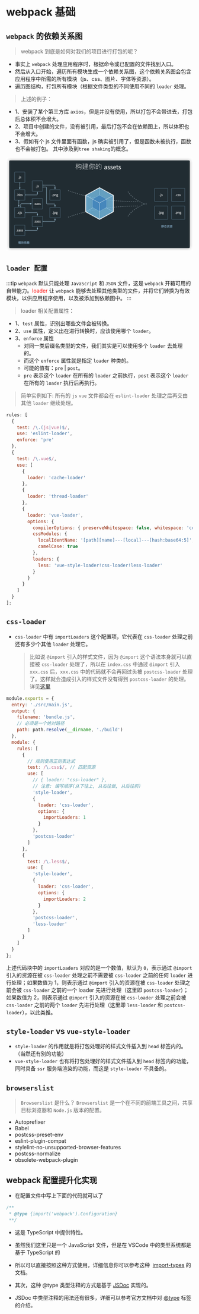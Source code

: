 # webpack 基础

## `webpack` 的依赖关系图

> webpack 到底是如何对我们的项目进行打包的呢？

- 事实上 `webpack` 处理应用程序时，根据命令或已配置的文件找到入口。
- 然后从入口开始，遍历所有模块生成一个依赖关系图，这个依赖关系图会包含应用程序中所需的所有模块（js、css、图片、字体等资源）。
- 遍历图结构，打包所有模块（根据文件类型的不同使用不同的 `loader` 处理。

> 上述的例子：

- 1、安装了某个第三方库 `axios`，但是并没有使用，所以打包不会带进去，打包后总体积不会增大。
- 2、项目中创建的文件，没有被引用，最后打包不会在依赖图上，所以体积也不会增大。
- 3、假如有个 js 文件里面有函数，js 确实被引用了，但是函数未被执行，函数也不会被打包。
  其中涉及到`tree shaking`的概念。

<img src="webpack_main.png"/>

## `loader 配置`

:::tip
`webpack` 默认只能处理 `JavaScript` 和 `JSON` 文件，这是 `webpack` 开箱可用的自带能力。<font style="color: red">loader</font> 让 `webpack` 能够去处理其他类型的文件，并将它们转换为有效模块，以供应用程序使用，以及被添加到依赖图中。
:::

> loader 相关配置属性：

- 1、`test` 属性，识别出哪些文件会被转换。
- 2、`use` 属性，定义出在进行转换时，应该使用哪个 `loader`。
- 3、`enforce` 属性
  - 对同一类后缀名类型的文件，我们其实是可以使用多个 `loader` 去处理的。
  - 而这个 `enforce` 属性就是指定 `loader` 种类的。
  - 可能的值有：`pre` | `post`。
  - `pre` 表示这个 `loader` 在所有的 `loader` 之前执行，`post` 表示这个 `loader` 在所有的 `loader` 执行后再执行。

> 简单实例如下: 所有的 `js` `vue` 文件都会在 `eslint-loader` 处理之后再交由其他 `loader` 继续处理。

```js
rules: [
  {
    test: /\.(js|vue)$/,
    use: 'eslint-loader',
    enforce: 'pre'
  },
  {
    test: /\.vue$/,
    use: [
      {
        loader: 'cache-loader'
      },
      {
        loader: 'thread-loader'
      },
      {
        loader: 'vue-loader',
        options: {
          compilerOptions: { preserveWhitespace: false, whitespace: 'condense' },
          cssModules: {
            localIdentName: '[path][name]---[local]---[hash:base64:5]',
            camelCase: true
          },
          loaders: {
            less: 'vue-style-loader!css-loader!less-loader'
          }
        }
      }
    ]
  }
];
```

## `css-loader`

- `css-loader` 中有 `importLoaders` 这个配置项，它代表在 `css-loader` 处理之前还有多少个其他 `loader` 处理它。
  > 比如说 `@import` 引入的样式文件，因为 `@import` 这个语法本身就可以直接被 `css-loader` 处理了，所以在 `index.css` 中通过 `@import` 引入 `xxx.css` 后，`xxx.css` 中的代码就不会再回过头被 `postcss-loader` 处理了。这样就会造成引入的样式文件没有得到 `postcss-loader` 的处理。详见[这里](https://juejin.cn/post/7000519839378833416)

```js
module.exports = {
  entry: './src/main.js',
  output: {
    filename: 'bundle.js',
    // 必须是一个绝对路径
    path: path.resolve(__dirname, './build')
  },
  module: {
    rules: [
      {
        // 规则使用正则表达式
        test: /\.css$/, // 匹配资源
        use: [
          // { loader: "css-loader" },
          // 注意: 编写顺序(从下往上, 从右往做, 从后往前)
          'style-loader',
          {
            loader: 'css-loader',
            options: {
              importLoaders: 1
            }
          },
          'postcss-loader'
        ]
      },
      {
        test: /\.less$/,
        use: [
          'style-loader',
          {
            loader: 'css-loader',
            options: {
              importLoaders: 2
            }
          },
          'postcss-loader',
          'less-loader'
        ]
      }
    ]
  }
};
```

上述代码块中的 `importLoaders` 对应的是一个数值，默认为 `0`，表示通过 `@import` 引入的资源在被 `css-loader` 处理之前不需要被 `css-loader` 之前的任何 `loader` 进行处理；如果数值为 1，则表示通过 `@import` 引入的资源在被 `css-loader` 处理之前会被 `css-loader` 之前的一个 loader 先进行处理（这里即 `postcss-loader`）；如果数值为 2，则表示通过 `@import` 引入的资源在被 `css-loader` 处理之前会被 `css-loader` 之前的两个 `loader` 先进行处理（这里即 `less-loader` 和 `postcss-loader`），以此类推。

## `style-loader` vs `vue-style-loader`

- `style-loader` 的作用就是将打包处理好的样式文件插入到 `head` 标签内的。（当然还有别的功能）
- `vue-style-loader` 也有将打包处理好的样式文件插入到 `head` 标签内的功能，同时具备 `ssr` 服务端渲染的功能，而这是 `style-loader` 不具备的。

## `browserslist`

> `Browserslist` 是什么？ `Browserslist` 是一个在不同的前端工具之间，共享目标浏览器和 `Node.js` 版本的配置。

- Autoprefixer
- Babel
- postcss-preset-env
- eslint-plugin-compat
- stylelint-no-unsupported-browser-features
- postcss-normalize
- obsolete-webpack-plugin

## webpack 配置提升化实现

- 在配置文件中写上下面的代码就可以了

```js
/**
 * @type {import('webpack').Configuration}
 **/
```

- 这是 TypeScript 中提供特性。
- 虽然我们这里只是一个 JavaScript 文件，但是在 VSCode 中的类型系统都是基于 TypeScript 的
- 所以可以直接按照这种方式使用，详细信息你可以参考这种  [import-types](https://www.typescriptlang.org/docs/handbook/jsdoc-supported-types.html#import-types) 的文档。

- 其次，这种 @type 类型注释的方式是基于 [JSDoc](https://jsdoc.app/) 实现的。
- JSDoc 中类型注释的用法还有很多，详细可以参考官方文档中对 [@type](https://jsdoc.app/tags-type.html) 标签的介绍。
